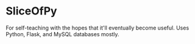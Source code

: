 # SliceOfPy
For self-teaching with the hopes that it'll eventually become useful. Uses Python, Flask, and MySQL databases mostly.
